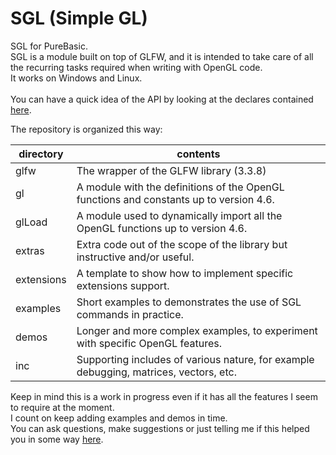 # SGL (Simple GL)
SGL for PureBasic.<br>
SGL is a module built on top of GLFW, and it is intended to take care of all the recurring tasks required when writing with OpenGL code.<br>
It works on Windows and Linux.<br>
<br>
You can have a quick idea of the API by looking at the declares contained [here](https://github.com/spettroscopio/SGL/blob/main/sgl.pbi).

The repository is organized this way:

| directory | contents |
| ------ | ------ |
| glfw | The wrapper of the GLFW library (3.3.8)|
| gl | A module with the definitions of the OpenGL functions and constants up to version 4.6. |
| glLoad | A module used to dynamically import all the OpenGL functions up to version 4.6.  |
| extras | Extra code out of the scope of the library but instructive and/or useful. |
| extensions | A template to show how to implement specific extensions support. |
| examples | Short examples to demonstrates the use of SGL commands in practice. |
| demos | Longer and more complex examples, to experiment with specific OpenGL features. |
| inc | Supporting includes of various nature, for example debugging, matrices, vectors, etc. |

Keep in mind this is a work in progress even if it has all the features I seem to require at the moment.<br>
I count on keep adding examples and demos in time.<br>
You can ask questions, make suggestions or just telling me if this helped you in some way [here](https://).
